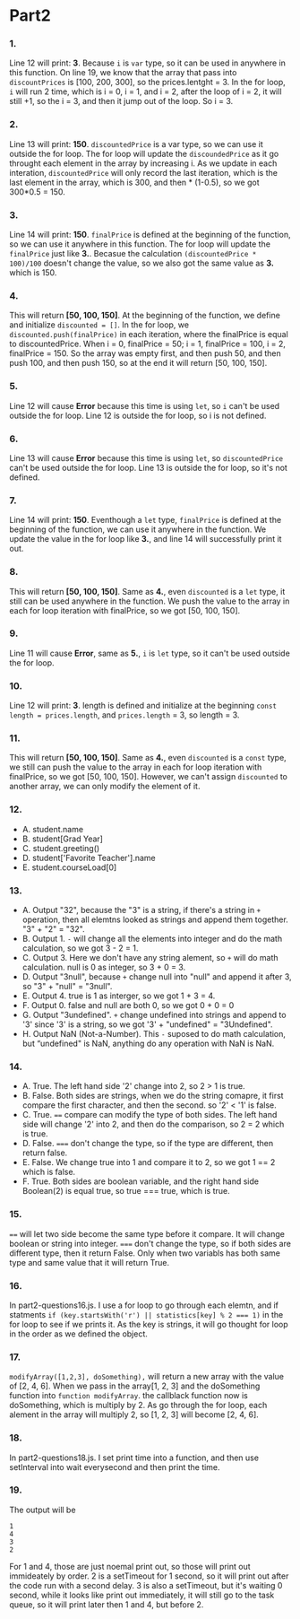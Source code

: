 # Part2
### 1. 
Line 12 will print: **3**. Because `i` is `var` type, so it can be used in anywhere in this function. On line 19, we know that the array that pass into `discountPrices` is [100, 200, 300], so the prices.lentght = 3. In the for loop, `i` will run 2 time, which is i = 0, i = 1, and i = 2, after the loop of i = 2, it will still +1, so the i = 3, and then it jump out of the loop. So i = 3.
### 2. 
Line 13 will print: **150**. `discountedPrice` is a var type, so we can use it outside the for loop. The for loop will update the `discoundedPrice` as it go throught each element in the array by increasing i. As we update in each interation, `discountedPrice` will only record the last iteration, which is the last element in the array, which is 300, and then * (1-0.5), so we got 300*0.5 = 150.
### 3. 
Line 14 will print: **150**. `finalPrice` is defined at the beginning of the function, so we can use it anywhere in this function. The for loop will update the `finalPrice` just like **3.**. Becasue the calculation ```(discountedPrice * 100)/100``` doesn't change the value, so we also got the same value as **3.** which is 150.  
### 4. 
This will return **[50, 100, 150]**. At the beginning of the function, we  define and initialize `discounted = []`. In the for loop, we `discounted.push(finalPrice)` in each iteration, where the finalPrice is equal to discountedPrice. When i = 0, finalPrice = 50; i = 1, finalPrice = 100, i = 2, finalPrice = 150. So the array was empty first, and then push 50, and then push 100, and then push 150, so at the end it will return [50, 100, 150].
### 5. 
Line 12 will cause **Error** because this time is using `let`, so `i` can't be used outside the for loop. Line 12 is outside the for loop, so i is not defined. 
### 6. 
Line 13 will cause **Error** because this time is using `let`, so `discountedPrice` can't be used outside the for loop. Line 13 is outside the for loop, so it's not defined.
### 7. 
Line 14 will print: **150**. Eventhough  a `let` type,  `finalPrice` is defined at the beginning of the function, we can use it anywhere in the function. We update the value in the for loop like **3.**, and line 14 will successfully print it out. 
### 8. 
This will return **[50, 100, 150]**. Same as **4.**, even `discounted` is a `let` type, it still can be used anywhere in the function. We push the value to the array in each for loop iteration with finalPrice, so we got [50, 100, 150].
### 9. 
Line 11 will cause **Error**, same as **5.**, `i` is `let` type, so it can't be used outside the for loop.
### 10. 
Line 12 will print: **3**. length is defined and initialize at the beginning `const length = prices.length`, and `prices.length` = 3, so length = 3. 
### 11. 
This will return **[50, 100, 150]**. Same as **4.**, even `discounted` is a `const` type, we still can push the value to the array in each for loop iteration with finalPrice, so we got [50, 100, 150]. However, we can't assign `discounted` to another array, we can only modify the element of it. 
### 12. 
- A. student.name
- B. student[Grad Year]
- C. student.greeting()
- D. student['Favorite Teacher'].name
- E. student.courseLoad[0]
### 13.  
- A. Output "32", because the "3" is a string, if there's a string in `+` operation, then all elemtns looked as strings and append them together. "3" + "2" = "32".
- B. Output 1. `-` will change all the elements into integer and do the math calculation, so we got 3 - 2 = 1.
- C. Output 3. Here we don't have any string alement, so `+` will do math calculation. null is 0 as integer, so 3 + 0 = 3.
- D. Output "3null", because `+` change null into "null" and append it after 3, so "3" + "null" = "3null".
- E. Output 4. true is 1 as interger, so we got 1 + 3 = 4.
- F. Output 0. false and null are both 0, so we got 0 + 0 = 0
- G. Output "3undefined". `+` change undefined into strings and append to '3' since '3' is a string, so we got '3' + "undefined" = "3Undefined".
- H. Output NaN (Not-a-Number). This `-` suposed to do math calculation, but “undefined" is NaN, anything do any operation with NaN is NaN. 
### 14.  
- A. True. The left hand side '2' change into 2, so 2 > 1 is true. 
- B. False. Both sides are strings, when we do the string comapre, it first compare the first character, and then the second. so '2' < '1' is false.
- C. True. `==` compare can modify the type of both sides. The left hand side will change '2' into 2, and then do the comparison, so 2 = 2 which is true. 
- D. False. `===` don't change the type, so if the type are different, then return false. 
- E. False. We change true into 1 and compare it to 2, so we got 1 == 2 which is false.
- F. True. Both sides are boolean variable, and the right hand side Boolean(2) is equal true, so true === true, which is true. 
### 15.  
`==` will let two side become the same type before it compare. It will change boolean or string into integer. `===` don't change the type, so if both sides are different type, then it return False. Only when two variabls has both same type and same value that it will return True. 
### 16.
In part2-questions16.js. I use a for loop to go through each elemtn, and if statments `if (key.startsWith('r') || statistics[key] % 2 === 1)` in the for loop to see if we prints it. As the key is strings, it will go thought for loop in the order as we defined the object.
### 17.  
`modifyArray([1,2,3], doSomething),` will return a new array with the value of [2, 4, 6]. When we pass in the array[1, 2, 3] and the doSomething function into `function modifyArray`. the callblack function now is doSomething, which is multiply by 2. As go through the for loop, each alement in the array will multiply 2, so [1, 2, 3] will become [2, 4, 6].
### 18.  
In part2-questions18.js. I set print time into a function, and then use setInterval into wait everysecond and then print the time.
### 19.  
The output will be 
```
1 
4
3
2
```
For 1 and 4, those are just noemal print out, so those will print out immideately by order. 2 is a setTimeout for 1 second, so it will print out after the code run with a second delay. 3 is also a setTimeout, but it's waiting 0 second, while it looks like print out immediately, it will still go to the task queue, so it will print later then 1 and 4, but before 2. 